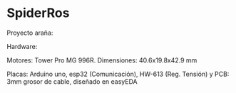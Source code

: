 # SpiderRos

Proyecto araña:

Hardware:

   Motores: Tower Pro MG 996R. Dimensiones: 40.6x19.8x42.9 mm

   Placas:  Arduino uno, esp32 (Comunicación), HW-613 (Reg. Tensión) y PCB: 3mm grosor de cable, diseñado en easyEDA	
